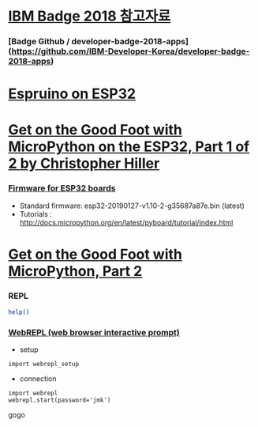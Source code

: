 # [IBM Badge 2018 참고자료](https://ibm.ent.box.com/notes/389526223092?s=qvz8si5uu5jmsf2cgbch14d65px36oi0)

### [Badge Github / developer-badge-2018-apps] (https://github.com/IBM-Developer-Korea/developer-badge-2018-apps)

# [Espruino on ESP32](https://www.espruino.com/ESP32)

# [Get on the Good Foot with MicroPython on the ESP32, Part 1 of 2 by Christopher Hiller](https://boneskull.com/micropython-on-esp32-part-1/)

### [Firmware for ESP32 boards](https://micropython.org/download/#esp32)
- Standard firmware:
esp32-20190127-v1.10-2-g35687a87e.bin (latest)
- Tutorials : http://docs.micropython.org/en/latest/pyboard/tutorial/index.html

# [Get on the Good Foot with MicroPython, Part 2](https://hackernoon.com/get-on-the-good-foot-with-micropython-part-2-e1f2efaad50b)

### REPL
```bash
help()
```

### [WebREPL (web browser interactive prompt)](http://docs.micropython.org/en/latest/esp32/quickref.html#installing-micropython)

- setup
```
import webrepl_setup
```
- connection
```
import webrepl
webrepl.start(password='jmk')
```

gogo